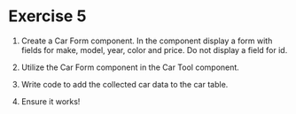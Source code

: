 # Exercise 5

1. Create a Car Form component. In the component display a form with fields for
make, model, year, color and price. Do not display a field for id.

2. Utilize the Car Form component in the Car Tool component.

3. Write code to add the collected car data to the car table.

4. Ensure it works!